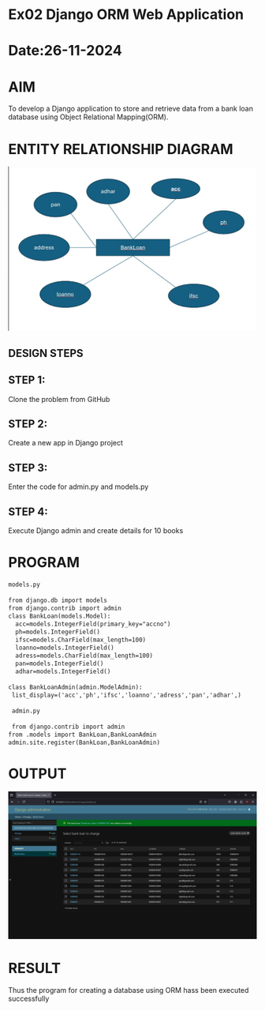 # Ex02 Django ORM Web Application
# Date:26-11-2024
# AIM
To develop a Django application to store and retrieve data from a bank loan database using Object Relational Mapping(ORM).

# ENTITY RELATIONSHIP DIAGRAM
![alt text](image1.jpg)
## DESIGN STEPS
## STEP 1:
Clone the problem from GitHub

## STEP 2:
Create a new app in Django project

## STEP 3:
Enter the code for admin.py and models.py

## STEP 4:
Execute Django admin and create details for 10 books

# PROGRAM
```
models.py

from django.db import models
from django.contrib import admin 
class BankLoan(models.Model):
  acc=models.IntegerField(primary_key="accno")
  ph=models.IntegerField()
  ifsc=models.CharField(max_length=100)
  loanno=models.IntegerField()
  adress=models.CharField(max_length=100)
  pan=models.IntegerField()
  adhar=models.IntegerField()

class BankLoanAdmin(admin.ModelAdmin):
 list_display=('acc','ph','ifsc','loanno','adress','pan','adhar',)

 admin.py

 from django.contrib import admin
from .models import BankLoan,BankLoanAdmin
admin.site.register(BankLoan,BankLoanAdmin)

```
# OUTPUT
![alt text](<Screenshot 2024-11-26 202637.png>)

# RESULT
Thus the program for creating a database using ORM hass been executed successfully
